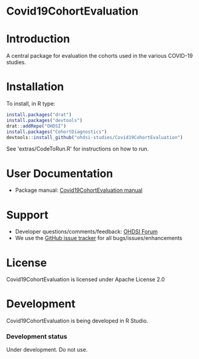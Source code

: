 Covid19CohortEvaluation
=======================

Introduction
============

A central package for evaluation the cohorts used in the various COVID-19 studies.

Installation
=============
To install, in R type:

```r
install.packages("drat")
install.packages("devtools")
drat::addRepo("OHDSI")
install.packages("CohortDiagnostics")
devtools::install_github("ohdsi-studies/Covid19CohortEvaluation")
```

See 'extras/CodeToRun.R' for instructions on how to run.

User Documentation
==================
* Package manual: [Covid19CohortEvaluation manual](https://ohdsi.github.io/Covid19CohortEvaluation/reference/index.html) 

Support
=======
* Developer questions/comments/feedback: <a href="http://forums.ohdsi.org/c/developers">OHDSI Forum</a>
* We use the <a href="https://github.com/ohdsi-studies/Covid19CohortEvaluation/issues">GitHub issue tracker</a> for all bugs/issues/enhancements

License
=======
Covid19CohortEvaluation is licensed under Apache License 2.0

Development
===========
Covid19CohortEvaluation is being developed in R Studio.

### Development status

Under development. Do not use.